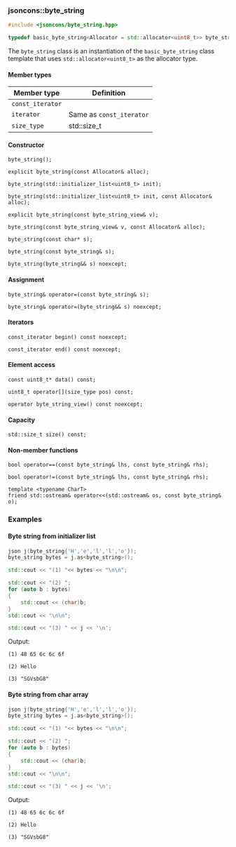 ### jsoncons::byte_string

```cpp
#include <jsoncons/byte_string.hpp>

typedef basic_byte_string<Allocator = std::allocator<uint8_t>> byte_string;
```
The `byte_string` class is an instantiation of the `basic_byte_string` class template that uses `std::allocator<uint8_t>` as the allocator type.

#### Member types

Member type                         |Definition
------------------------------------|------------------------------
`const_iterator`|
`iterator`|Same as `const_iterator`
`size_type`|std::size_t

#### Constructor

    byte_string();

    explicit byte_string(const Allocator& alloc);

    byte_string(std::initializer_list<uint8_t> init);

    byte_string(std::initializer_list<uint8_t> init, const Allocator& alloc);

    explicit byte_string(const byte_string_view& v);

    byte_string(const byte_string_view& v, const Allocator& alloc);

    byte_string(const char* s);

    byte_string(const byte_string& s); 

    byte_string(byte_string&& s) noexcept; 

#### Assignment

    byte_string& operator=(const byte_string& s);

    byte_string& operator=(byte_string&& s) noexcept;

#### Iterators

    const_iterator begin() const noexcept;

    const_iterator end() const noexcept;

#### Element access

    const uint8_t* data() const;

    uint8_t operator[](size_type pos) const; 

    operator byte_string_view() const noexcept;

#### Capacity

    std::size_t size() const;

#### Non-member functions

    bool operator==(const byte_string& lhs, const byte_string& rhs);

    bool operator!=(const byte_string& lhs, const byte_string& rhs);

    template <typename CharT>
    friend std::ostream& operator<<(std::ostream& os, const byte_string& o);

### Examples

#### Byte string from initializer list

```cpp
json j(byte_string{'H','e','l','l','o'});
byte_string bytes = j.as<byte_string>();

std::cout << "(1) "<< bytes << "\n\n";

std::cout << "(2) ";
for (auto b : bytes)
{
    std::cout << (char)b;
}
std::cout << "\n\n";

std::cout << "(3) " << j << '\n';
```

Output:
```
(1) 48 65 6c 6c 6f

(2) Hello

(3) "SGVsbG8"
```

#### Byte string from char array

```cpp
json j(byte_string{'H','e','l','l','o'});
byte_string bytes = j.as<byte_string>();

std::cout << "(1) "<< bytes << "\n\n";

std::cout << "(2) ";
for (auto b : bytes)
{
    std::cout << (char)b;
}
std::cout << "\n\n";

std::cout << "(3) " << j << '\n';
```

Output:
```
(1) 48 65 6c 6c 6f

(2) Hello

(3) "SGVsbG8"
```
